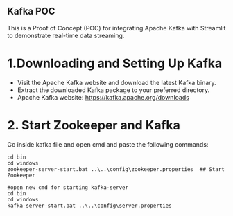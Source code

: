 ## Kafka POC

This is a Proof of Concept (POC) for integrating Apache Kafka with Streamlit to demonstrate real-time data streaming.

# 1.Downloading and Setting Up Kafka

- Visit the Apache Kafka website and download the latest Kafka binary.
- Extract the downloaded Kafka package to your preferred directory.
- Apache Kafka website: https://kafka.apache.org/downloads

# 2. Start Zookeeper and Kafka

Go inside kafka file and open cmd and paste the following commands:
```console
cd bin
cd windows
zookeeper-server-start.bat ..\..\config\zookeeper.properties  ## Start Zookeeper
```
```console
#open new cmd for starting kafka-server
cd bin
cd windows
kafka-server-start.bat ..\..\config\server.properties
```
